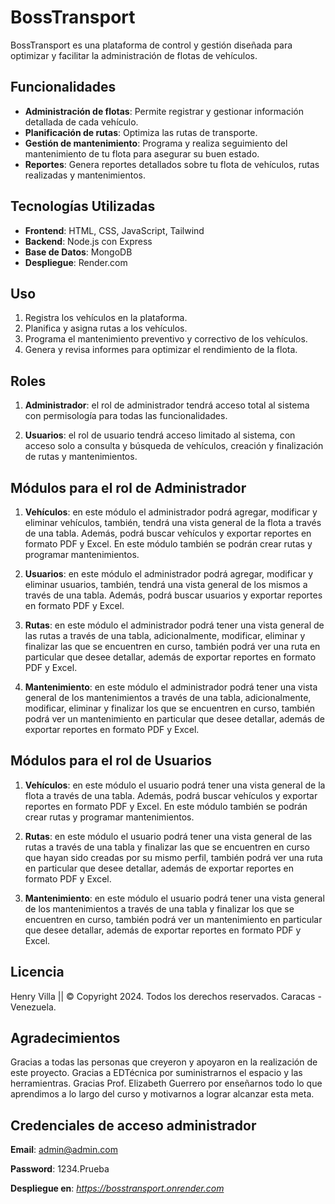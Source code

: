 # BossTransport

BossTransport es una plataforma de control y gestión diseñada para optimizar y facilitar la administración de flotas de vehículos.

## Funcionalidades

- **Administración de flotas**: Permite registrar y gestionar información detallada de cada vehículo.
- **Planificación de rutas**: Optimiza las rutas de transporte.
- **Gestión de mantenimiento**: Programa y realiza seguimiento del mantenimiento de tu flota para asegurar su buen estado.
- **Reportes**: Genera reportes detallados sobre tu flota de vehículos, rutas realizadas y mantenimientos.

## Tecnologías Utilizadas

- **Frontend**: HTML, CSS, JavaScript, Tailwind
- **Backend**: Node.js con Express
- **Base de Datos**: MongoDB
- **Despliegue**: Render.com

## Uso

1. Registra los vehículos en la plataforma.
2. Planifica y asigna rutas a los vehículos.
3. Programa el mantenimiento preventivo y correctivo de los vehículos.
4. Genera y revisa informes para optimizar el rendimiento de la flota.

## Roles

1. **Administrador**: el rol de administrador tendrá acceso total al sistema con permisología para todas las funcionalidades.

2. **Usuarios**: el rol de usuario tendrá acceso limitado al sistema, con acceso solo a consulta y búsqueda de vehículos, creación y finalización de rutas y mantenimientos.

## Módulos para el rol de Administrador

1. **Vehículos**: en este módulo el administrador podrá agregar, modificar y eliminar vehículos, también, tendrá una vista general de la flota a través de una tabla. Además, podrá buscar vehículos y exportar reportes en formato PDF y Excel. En este módulo también se podrán crear rutas y programar mantenimientos.

2. **Usuarios**: en este módulo el administrador podrá agregar, modificar y eliminar usuarios, también, tendrá una vista general de los mismos a través de una tabla. Además, podrá buscar usuarios y exportar reportes en formato PDF y Excel.

3. **Rutas**: en este módulo el administrador podrá tener una vista general de las rutas a través de una tabla, adicionalmente, modificar, eliminar y finalizar las que se encuentren en curso, también podrá ver una ruta en particular que desee detallar, además de exportar reportes en formato PDF y Excel.

4. **Mantenimiento**: en este módulo el administrador podrá tener una vista general de los mantenimientos a través de una tabla, adicionalmente, modificar, eliminar y finalizar los que se encuentren en curso, también podrá ver un mantenimiento en particular que desee detallar, además de exportar reportes en formato PDF y Excel.

## Módulos para el rol de Usuarios

1. **Vehículos**: en este módulo el usuario podrá tener una vista general de la flota a través de una tabla. Además, podrá buscar vehículos y exportar reportes en formato PDF y Excel. En este módulo también se podrán crear rutas y programar mantenimientos.

2. **Rutas**: en este módulo el usuario podrá tener una vista general de las rutas a través de una tabla y finalizar las que se encuentren en curso que hayan sido creadas por su mismo perfil, también podrá ver una ruta en particular que desee detallar, además de exportar reportes en formato PDF y Excel.

3. **Mantenimiento**: en este módulo el usuario podrá tener una vista general de los mantenimientos a través de una tabla y finalizar los que se encuentren en curso, también podrá ver un mantenimiento en particular que desee detallar, además de exportar reportes en formato PDF y Excel.

## Licencia

Henry Villa || © Copyright 2024. Todos los derechos reservados. Caracas - Venezuela.

## Agradecimientos

Gracias a todas las personas que creyeron y apoyaron en la realización de este proyecto. Gracias a EDTécnica por suministrarnos el espacio y las herramientras. Gracias Prof. Elizabeth Guerrero por enseñarnos todo lo que aprendimos a lo largo del curso y motivarnos a lograr alcanzar esta meta.

## Credenciales de acceso administrador

**Email**: admin@admin.com

**Password**: 1234.Prueba

**Despliegue en**: *https://bosstransport.onrender.com*



